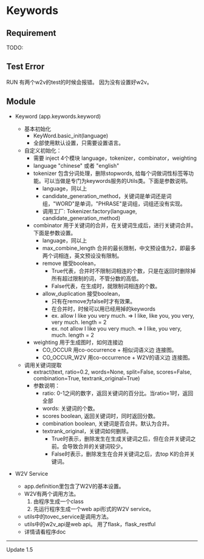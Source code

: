 # Keywords

## Requirement
TODO: 

## Test Error
RUN 有两个w2v的test的时候会报错。 因为没有设置好w2v。

## Module
* Keyword (app.keywords.keyword)
    * 基本初始化
         * KeyWord.basic_init(language)
         * 全部使用默认设置，只需要设置语言。
    * 自定义初始化：
        * 需要 inject 4个模块 language，tokenizer，combinator，weighting
        * language "chinese" 或者 "english"
        * tokenizer 包含分词处理，删除stopwords, 给每个词做词性标签等功能。可以当做是专门为keywords服务的Utils类。下面是参数说明。
            * language，同以上
            * candidate_generation_method，关键词是单词还是词组，"WORD"是单词，"PHRASE"是词组，词组还没有实现。
            * 调用工厂: Tokenizer.factory(language, candidate_generation_method)
        * combinator 用于关键词的合并，在关键词生成后，进行关键词合并。下面是参数设置。
            * language，同以上
            * max_combine_length 合并的最长限制，中文预设值为2，即最多两个词相连，英文预设没有限制。
            * remove 接受boolean，
                * True代表，合并时不限制词相连的个数，只是在返回时删除掉所有超过限制的词，不管分数的高低。
                * False代表，在生成时，就限制词相连的个数。
            * allow_duplication 接受boolean，
                * 只有在remove为false时才有效果。
                * 在合并时，时候可以用已经用掉的keywords
                * ex. allow I like you very much. => I like, like you, you very, very much. length = 2
                * ex. not allow I like you very much. => I like, you very, much. length = 2
        * weighting 用于生成图时，如何连接边
            * CO_OCCUR 用co-occurrence + 相似词语义边 连接图。
            * CO_OCCUR_W2V 用co-occurrence + W2V的语义边 连接图。
    * 调用关键词提取
        * extract(text, ratio=0.2, words=None, split=False, scores=False, combination=True, textrank_original=True)
        * 参数说明：
            * ratio: 0-1之间的数字，返回关键词的百分比。当ratio=1时，返回全部
            * words: 关键词的个数。
            * scores boolean, 返回关键词时，同时返回分数。
            * combination boolean, 关键词是否合并。默认为合并。
            * textrank_original，关键词如何删除。
                * True时表示，删除发生在生成关键词之后，但在合并关键词之前。会导致合并的关键词较少。
                * False时表示，删除发生在合并关键词之后，去top K的合并关键词。

* W2V Service
    * app.definition里包含了W2V的基本设置。
    * W2V有两个调用方法。
        1. 由程序生成一个class
        2. 先运行程序生成一个web api形式的W2V service。
    * utils中的tovec_service是调用方法。
    * utils中的w2v_api是web api。 用了flask，flask_restful
    * 详情请看程序doc
    
    
-------------------------
Update 1.5